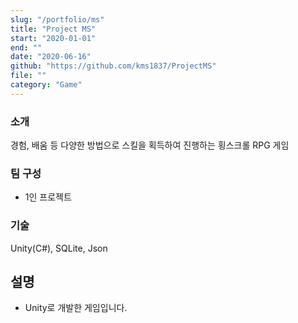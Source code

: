 ```yaml
---
slug: "/portfolio/ms"
title: "Project MS"
start: "2020-01-01"
end: ""
date: "2020-06-16"
github: "https://github.com/kms1837/ProjectMS"
file: ""
category: "Game"
---
```


### 소개
경험, 배움 등 다양한 방법으로 스킬을 획득하여 진행하는 횡스크롤 RPG 게임

### 팀 구성
* 1인 프로젝트

### 기술
Unity(C#), SQLite, Json

## 설명
- Unity로 개발한 게임입니다.